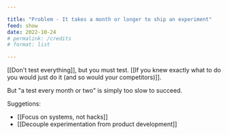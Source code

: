 ```yaml
---

title: "Problem - It takes a month or longer to ship an experiment"
feed: show
date: 2022-10-24
# permalink: /credits
# format: list

---
```


[[Don't test everything]], but you must test. [[If you knew exactly what to do you would just do it (and so would your competitors)]].

But "a test every month or two" is simply too slow to succeed.

Suggetions:

- [[Focus on systems, not hacks]]
- [[Decouple experimentation from product development]]
